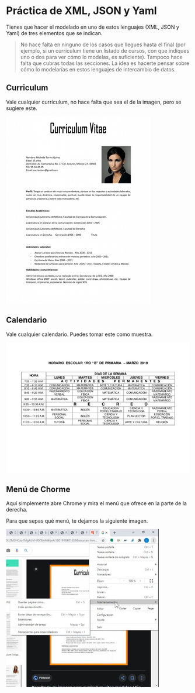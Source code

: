 # Práctica de XML, JSON y Yaml

Tienes que hacer el modelado en uno de estos lenguajes (XML, JSON y Yaml) de tres elementos que se indican.

> No hace falta en ninguno de los casos que llegues hasta el final (por ejemplo, si un curriculum tiene un listado de cursos, con que indiques uno o dos para ver cómo lo modelas, es suficiente). Tampoco hace falta que cubras todas las secciones. La idea es hacerte pensar sobre cómo lo modelarías en estos lenguajes de intercambio de datos.

## Curriculum

Vale cualquier currículum, no hace falta que sea el de la imagen, pero se sugiere este.

![Curriculum](./curriculum.png)

## Calendario

Vale cualquier calendario. Puedes tomar este como muestra.

![calendario](./timetable.jpeg)

## Menú de Chorme

Aquí simplemente abre Chrome y mira el menú que ofrece en la parte de la derecha. 

Para que sepas qué menú, te dejamos la siguiente imagen.

![menu de chrome](./menu-de-chrome.jpg)
